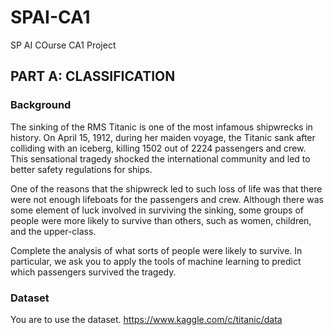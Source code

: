 # SPAI-CA1
 SP AI COurse CA1 Project

## PART A: CLASSIFICATION 
### Background
The sinking of the RMS Titanic is one of the most infamous shipwrecks in history.  On April 15, 1912, during her maiden voyage, the Titanic sank after colliding with an iceberg, killing 1502 out of 2224 passengers and crew. This sensational tragedy shocked the international community and led to better safety regulations for ships.

One of the reasons that the shipwreck led to such loss of life was that there were not enough lifeboats for the passengers and crew. Although there was some element of luck involved in surviving the sinking, some groups of people were more likely to survive than others, such as women, children, and the upper-class.

Complete the analysis of what sorts of people were likely to survive. In particular, we ask you to apply the tools of machine learning to predict which passengers survived the tragedy.

### Dataset
You are to use the dataset.
https://www.kaggle.com/c/titanic/data
